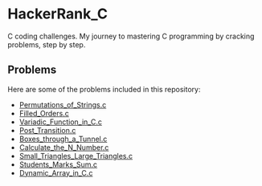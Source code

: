 # HackerRank_C
C coding challenges. My journey to mastering C programming by cracking problems, step by step.

## Problems

Here are some of the problems included in this repository:


- [Permutations_of_Strings.c](Problems/Permutations_of_Strings.c)
- [Filled_Orders.c](Problems/FilledOrders.c)
- [Variadic_Function_in_C.c](Problems/Variadic_Function_in_C.c)
- [Post_Transition.c](Problems/Post_Transition.c)
- [Boxes_through_a_Tunnel.c](Problems/Boxes_through_a_Tunnel.c)
- [Calculate_the_N_Number.c](Problems/Calculate_the_N_Number.c)
- [Small_Triangles_Large_Triangles.c](Problems/Small_Triangles_Large_Triangles.c)
- [Students_Marks_Sum.c](Problems/Students_Marks_Sum.c)
- [Dynamic_Array_in_C.c](Problems/Dynamic_Array_in_C.c)

